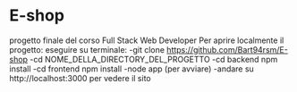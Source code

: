 # E-shop
progetto finale del corso Full Stack Web Developer
Per aprire localmente il progetto:
eseguire su terminale:
-git clone https://github.com/Bart94rsm/E-shop
-cd NOME_DELLA_DIRECTORY_DEL_PROGETTO
-cd backend
npm install
-cd frontend
npm install
-node app (per avviare)
-andare su http://localhost:3000 per vedere il sito
